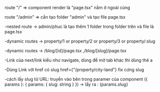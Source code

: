 
route "/" => component render là "page.tsx" nằm ở ngoài cùng

route "/admin" => cần tạo folder "admin" và tạo file page.tsx

-nested route -> admin/phuc  là tạo thêm 1 folder trong folder trên và file là page.tsx


-dynamic routes -> property/1 or property/2 or property/3 or property/:slug 

-dynamic routes -> /blog/[id]/page.tsx ,/blog/[slug]/page.tsx


-Link của next/link kiểu như navigate, dùng để mở tab khác thì dùng thẻ a

-Dùng Link với href có slug  href={"/property/city-land"} fix cứng slug

-cách lấy slug từ URL: truyền vào bên trong paramer của component ({ params }: { params: { slug: string } }) -> lấy ra : {params.slug}